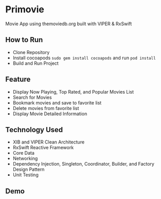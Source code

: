 # Primovie
Movie App using themoviedb.org built with VIPER & RxSwift

## How to Run
- Clone Repository
- Install cocoapods `sudo gem install cocoapods` and run `pod install`
- Build and Run Project

## Feature
* Display Now Playing, Top Rated, and Popular Movies List
* Search for Movies
* Bookmark movies and save to favorite list
* Delete movies from favorite list
* Display Movie Detailed Information

## Technology Used
* XIB and VIPER Clean Architecture
* RxSwift Reactive Framework
* Core Data
* Networking
* Dependency Injection, Singleton, Coordinator, Builder, and Factory Design Pattern
* Unit Testing

## Demo

